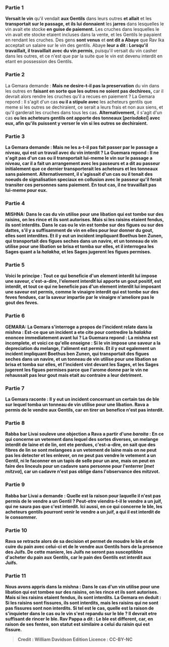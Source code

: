 
### Partie 1
<b>Versait le vin</b> qu'il vendait <b>aux Gentils</b> dans leurs outres <b>et allait</b> et les <b>transportait sur le passage, et ils lui donnaient</b> les <b>jarres</b> dans lesquelles le vin avait ete stocke <b>en guise de paiement.</b> Les cruches dans lesquelles le vin avait ete stocke etaient incluses dans la vente, et les Gentils le payaient en rendant les cruches. Des gens <b>sont venus</b> et <b>ont dit a Abaye</b> que Rav Ika acceptait un salaire sur le vin des gentils. Abaye <b>leur a dit : Lorsqu'il travaillait, il travaillait avec du vin permis</b>, puisqu'il versait du vin casher dans les outres, et ce n'est que par la suite que le vin est devenu interdit en etant en possession des Gentils.

### Partie 2
La Gemara demande : <b>Mais ne desire-t-il pas la preservation</b> du vin dans les outres en <b>faisant en sorte que les outres ne soient pas dechirees,</b> car il devrait alors rendre les cruches qu'il a recues en paiement ? La Gemara repond : Il s'agit d'un cas <b>ou il a stipule avec</b> les acheteurs gentils que meme si les outres se dechiraient, ce serait a leurs frais et non aux siens, et qu'il garderait les cruches dans tous les cas. <b>Alternativement,</b> il s'agit d'un cas <b>ou les acheteurs gentils <b>ont apporte des tonneaux [<i>perisdakei</i>] avec eux,</b> afin qu'ils puissent y verser le vin si les outres se dechiraient.

### Partie 3
La Gemara demande : <b>Mais ne les a-t-il pas fait passer par le passage a niveau, qui est un travail avec du vin interdit</b> ? La Guemara repond : Il ne s'agit pas d'un cas ou il transportait lui-meme le vin sur le passage a niveau, <b>car il</b> a fait un arrangement avec les passeurs et <b>a dit au passeur initialement</b> que ce dernier transporterait les acheteurs et les tonneaux sans paiement. <b>Alternativement,</b> il s'agissait d'un cas <b>ou il tenait</b> des <b>noeuds de signalisation speciaux en</b> collusion avec le passeur qu'il ferait transiter ces personnes sans paiement. En tout cas, il ne travaillait pas lui-meme pour eux.

### Partie 4
<strong>MISHNA:</strong> Dans le cas du <b>vin</b> utilise pour <b>une libation qui est tombe sur des raisins, on les rince et ils sont autorises. Mais si</b> les raisins <b>etaient fendus, ils sont interdits.</b> Dans le cas ou le vin est <b>tombe sur des figues ou sur des dattes, s'il y a</b> suffisamment de vin <b>en elles pour leur donner du gout, elles sont interdites. Et</b> il y eut <b>un incident impliquant Boethus ben Zunen, qui transportait des figues seches dans un navire, et un tonneau de vin</b> utilise pour <b>une libation se brisa et tomba sur elles, et il interrogea les Sages</b> quant a la <i>halakha</i>, <b>et</b> les Sages <b>jugerent</b> les figues <b>permises.</b>

### Partie 5
<b>Voici le principe : Tout ce qui beneficie</b> d'un element interdit lui <b>impose une saveur</b>, c'est-a-dire, l'element interdit lui apporte un gout positif, est <b>interdit,</b> et <b>tout ce qui ne beneficie pas</b> d'un element interdit lui <b>imposant une saveur</b> est <b>permis, comme</b> le <b>vinaigre interdit qui est tombe sur</b> des <b>feves fendues,</b> car la saveur impartie par le vinaigre n'ameliore pas le gout des feves.

### Partie 6
<strong>GEMARA:</strong> La Gemara s'interroge a propos de l'incident relate dans la mishna : Est-ce que <b>un incident</b> a ete cite <b>pour contredire</b> la <i>halakha</i> enoncee immediatement avant lui ? La Guemara repond : La mishna <b>est incomplete, et voici</b> ce qu'elle <b>enseigne : Si</b> le vin <b>impose une saveur a</b> la <b>depreciation</b> du melange, l'aliment est <b>permis. Et</b> il y eut <b>egalement un incident impliquant Boethus ben Zunen, qui transportait des figues seches dans un navire, et un tonneau de vin</b> utilise pour <b>une libation se brisa et tomba sur elles, et l'incident vint devant les Sages, et</b> les Sages <b>jugerent</b> les figues <b>permises</b> parce que l'arome donne par le vin ne rehaussait pas leur gout mais etait au contraire a leur detriment.

### Partie 7
La Gemara raconte : Il y eut un incident concernant <b>un certain tas de ble sur lequel tomba un tonneau de vin</b> utilise pour <b>une libation. Rava a permis de le vendre aux Gentils,</b> car en tirer un benefice n'est pas interdit.

### Partie 8
<b>Rabba bar Livai souleve une objection a Rava</b> a partir d'une <i>baraita</i> : En ce qui concerne <b>un vetement dans lequel des sortes diverses,</b> un melange interdit de laine et de lin, <b>ont ete perdues,</b> c'est-a-dire, on sait que des fibres de lin se sont melangees a un vetement de laine mais on ne peut pas les detecter et les enlever, <b>on ne peut pas vendre</b> le vetement <b>a un Gentil, ni le faconner</b> en <b>un tapis de selle pour un ane, mais on peut en faire</b> des <b>linceuls pour un cadavre sans personne pour l'enterrer [<i>met mitzva</i>],</b> car un cadavre n'est pas oblige dans l'observance des mitzvot.

### Partie 9
Rabba bar Livai a demande : <b>Quelle est la raison</b> pour laquelle il n'est <b>pas</b> permis de le vendre <b>a un Gentil ? Peut-etre viendra-t-il le vendre a un juif,</b> qui ne saura pas que c'est interdit. <b>Ici aussi,</b> en ce qui concerne le ble, les acheteurs gentils <b>pourront venir le vendre a un juif,</b> a qui il est interdit de le consommer.

### Partie 10
Rava se <b>retracte</b> alors de sa decision et <b>permet de moudre</b> le ble <b>et de cuire</b> du pain avec <b>celui-ci et de le vendre aux Gentils hors de la presence des Juifs.</b> De cette maniere, les Juifs ne seront pas susceptibles d'acheter du pain aux Gentils, car le pain des Gentils est interdit aux Juifs.

### Partie 11
<b>Nous avons appris</b> dans la mishna : Dans le cas d'un <b>vin</b> utilise pour <b>une libation qui est tombee sur des raisins, on les rince et ils sont autorises. Mais si</b> les raisins <b>etaient fendus, ils sont interdits.</b> La Gemara en deduit : Si les raisins sont <b>fissures,</b> ils <b>sont</b> interdits, mais les raisins <b>qui ne sont pas fissures</b> sont <b>non</b> interdits. Si tel est le cas, quelle est la raison de s'inquieter dans le cas ou le vin s'est repandu sur le ble ? Il devrait etre suffisant de rincer le ble. <b>Rav Pappa a dit : Le ble est different, car, en raison de ses fentes,</b> son statut est <b>similaire</b> a celui du raisin qui est <b>fissure.</b>

>Credit : William Davidson Edition
>Licence : CC-BY-NC